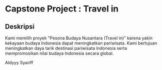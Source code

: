 # Capstone Project :  Travel in

## Deskripsi
Kami memilih proyek "Pesona Budaya Nusantara (Travel in)" karena yakin kekayaan budaya Indonesia dapat meningkatkan pariwisata. Kami bertujuan meningkatkan daya tarik destinasi pariwisata Indonesia serta mempromosikan nilai budaya Indonesia secara global.


Aldyyy
Syariff

